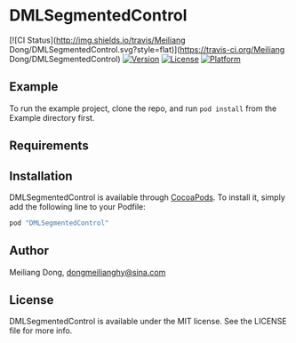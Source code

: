 # DMLSegmentedControl

[![CI Status](http://img.shields.io/travis/Meiliang Dong/DMLSegmentedControl.svg?style=flat)](https://travis-ci.org/Meiliang Dong/DMLSegmentedControl)
[![Version](https://img.shields.io/cocoapods/v/DMLSegmentedControl.svg?style=flat)](http://cocoapods.org/pods/DMLSegmentedControl)
[![License](https://img.shields.io/cocoapods/l/DMLSegmentedControl.svg?style=flat)](http://cocoapods.org/pods/DMLSegmentedControl)
[![Platform](https://img.shields.io/cocoapods/p/DMLSegmentedControl.svg?style=flat)](http://cocoapods.org/pods/DMLSegmentedControl)

## Example

To run the example project, clone the repo, and run `pod install` from the Example directory first.

## Requirements

## Installation

DMLSegmentedControl is available through [CocoaPods](http://cocoapods.org). To install
it, simply add the following line to your Podfile:

```ruby
pod "DMLSegmentedControl"
```

## Author

Meiliang Dong, dongmeilianghy@sina.com

## License

DMLSegmentedControl is available under the MIT license. See the LICENSE file for more info.
